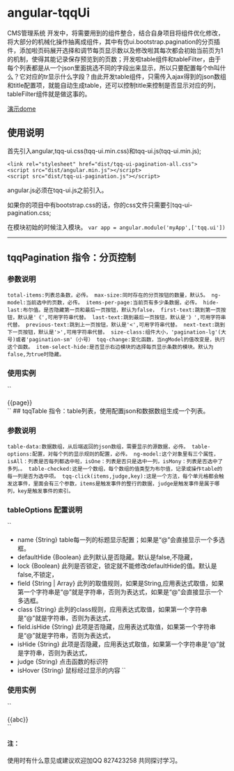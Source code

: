 
# angular-tqqUi
CMS管理系统 开发中，将需要用到的组件整合，结合自身项目将组件优化修改，将大部分的机械化操作抽离成组件，其中有仿ui.bootstrap.pagination的分页插件，添加啦页码展开选择和调节每页显示数以及修改啦其每次都会初始当前页为1的机制，使得其能记录保存预览到的页数；开发啦table组件和tableFilter，由于每个列表都是从一个json里面挑选不同的字段出来显示，所以只要配置每个th叫什么？它对应的tr显示什么字段？由此开发table组件，只需传入ajax得到的json数组和title配置项，就能自动生成table，还可以控制title来控制是否显示对应的列，tableFilter组件就是做这事的。

 [演示dome](http://tangqq.github.io/angular-tqqUi/)

## 使用说明
  首先引入angular,tqq-ui.css(tqq-ui.min.css)和tqq-ui.js(tqq-ui.min.js);
  
```
<link rel="stylesheet" href="dist/tqq-ui-pagination-all.css">
<script src="dist/angular.min.js"></script>
<script src="dist/tqq-ui-pagination.js"></script>
```

angular.js必须在tqq-ui.js之前引入。

如果你的项目中有bootstrap.css的话，你的css文件只需要引tqq-ui-pagination.css;

在模块初始的时候注入模块。
``
var app = angular.module('myApp',['tqq.ui'])
``
***

## tqqPagination 指令：分页控制

### 参数说明
  ``
  total-items:列表总条数，必传。
  max-size:同时存在的分页按钮的数量，默认5。
  ng-model:当前选中的页数，必传。
  items-per-page:当前页有多少条数据，必传。
  hide-last:布尔值。是否隐藏第一页和最后一页按钮，默认为false，
  first-text:跳到第一页按钮，默认是'《',可用字符串代替。
  last-text:跳到最后一页按钮，默认是'》',可用字符串代替。
  previous-text:跳到上一页按钮，默认是'<',可用字符串代替。
  next-text:跳到下一页按钮，默认是'>',可用字符串代替。
  size-class:组件大小，'pagination-lg'(大号)或者'pagination-sm'（小号）
  tqq-change:变化函数，当ngModel的值改变是，执行这个函数。
  item-select-hide:是否显示右边模块的选择每页显示条数的模块。默认为false,为true时隐藏。
  ``
  
### 使用实例
``
<!DOCTYPE html>
<html lang="en" ng-app="myApp">
<head>
    <meta charset="UTF-8">
    <title>tqqUi分页</title>
    <meta name="viewport" content="width=device-width, initial-scale=1">
    <link rel="stylesheet" href="dist/tqqUi.min.css">
</head>
<body>
<div ng-controller="pageController">
  <div></div>
    {{page}}
    <tqq-pagination ng-model="page" items-per-page="10" total-items="200" size-class=""></tqq-pagination>
</div>
<script src="dist/angular.min.js"></script>
<script src="dist/tqqUi.min.js"></script>
<script>
    var app = angular.module('myApp',['tqq.ui']).controller('pageController',function(){
    })
</script>
</body>
</html>
``
## tqqTable 指令：table列表，使用配置json和数据数组生成一个列表。

### 参数说明
  ``
  table-data:数据数组，从后端返回的json数组，需要显示的源数据，必传。
  table-options:配置，对每个列的显示规则的配置，必传。
  ng-model:这个对象里有三个属性，isAll：列表是否每列都选中啦，isOne：列表是否只是选中一列，isMony：列表是否选中了多列。。
  table-checked:这是一个数组，每个数组的值类型为布尔值，记录或操作table的每一列是否为选中项。
  tqq-click(items,judge,key):这是一个方法，每个单元格都会触发这事件，里面会有三个参数，items是触发事件的整行的数据，judge是触发事件是属于哪列，key是触发事件的索引。
  ``
### tableOptions  配置说明
  ``
  *  name {String}  table每一列的标题显示配置；如果是“@”会直接显示一个多选框。
  *  defaultHide {Boolean} 此列默认是否隐藏。默认是false,不隐藏，
  *  lock {Boolean} 此列是否锁定，锁定就不能修改defaultHide的值。默认是false,不锁定，
  *  field {String | Array} 此列的取值规则，如果是String,应用表达式取值，如果第一个字符串是“@”就是字符串，否则为表达式，如果是“@”会直接显示一个多选框。
  *  class {String} 此列的class规则，应用表达式取值，如果第一个字符串是“@”就是字符串，否则为表达式，
  *  field.isHide {String} 此项是否隐藏，应用表达式取值，如果第一个字符串是“@”就是字符串，否则为表达式，
  *  isHide {String} 此项是否隐藏，应用表达式取值，如果第一个字符串是“@”就是字符串，否则为表达式，
  *  judge {String} 点击函数的标识符
  *  isHover {String} 鼠标经过显示的内容
   ``
### 使用实例
``
<!DOCTYPE html>
<html lang="en" ng-app="myApp">
<head>
    <meta charset="UTF-8">
    <title>tqqUi分页</title>
    <meta name="viewport" content="width=device-width, initial-scale=1">
    <link rel="stylesheet" href="dist/tqqUi.min.css">
</head>
<body>
<div ng-controller="pageController">
  <div></div>
    {{abc}}
    <tqq-table table-data="listData" class="table" table-options="options" table-checked="abc"></tqq-table>
</div>
<script src="dist/angular.min.js"></script>
<script src="dist/tqqUi.min.js"></script>
<script>
    var app = angular.module('myApp',['tqq.ui']).controller('pageController',function(){
    $scope.options=[
               {name:'@',field:'@',isHtml:true},
               {name:'姓名',field:'name'},
               {name:'性别',field:'sex'},
                {name:'年龄',field:'year',isHover:"@dkfsjl"}
           ];
            $scope.listData=[
                 {name:'老李',sex:'男',year:23,child:true},
                {name:'小刘',sex:'男',year:19,child:false},
                {name:'小丽',sex:'女',year:18,child:false,},
                {name:'老王',sex:'男',year:79,child:true},
                {name:'大卫',sex:'男',year:50,child:true}
            ]
    })
</script>
</body>
</html>
``


#### 注：
使用时有什么意见或建议欢迎加QQ  827423258  共同探讨学习。

